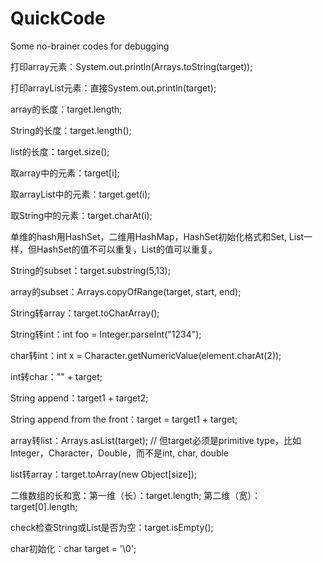 # QuickCode
Some no-brainer codes for debugging

打印array元素：System.out.println(Arrays.toString(target));

打印arrayList元素：直接System.out.println(target);

array的长度：target.length;

String的长度：target.length();

list的长度：target.size();

取array中的元素：target[i];

取arrayList中的元素：target.get(i);

取String中的元素：target.charAt(i);

单维的hash用HashSet，二维用HashMap，HashSet初始化格式和Set, List一样，但HashSet的值不可以重复，List的值可以重复。

String的subset：target.substring(5,13);

array的subset：Arrays.copyOfRange(target, start, end);

String转array：target.toCharArray();

String转int：int foo = Integer.parseInt("1234");

char转int：int x = Character.getNumericValue(element.charAt(2));

int转char："" + target;

String append：target1 + target2;

String append from the front：target = target1 + target;

array转list：Arrays.asList(target); // 但target必须是primitive type，比如Integer，Character，Double，而不是int, char, double

list转array：target.toArray(new Object[size]);

二维数组的长和宽：第一维（长）：target.length; 第二维（宽）：target[0].length;

check检查String或List是否为空：target.isEmpty();

char初始化：char target = '\0';
